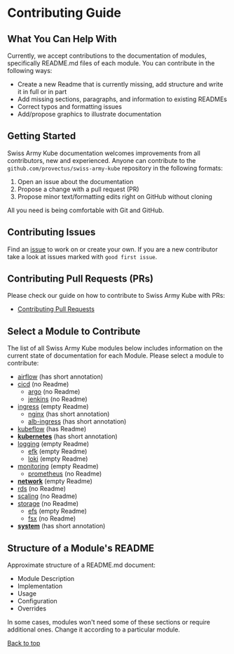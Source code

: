 # Contributing Guide

## What You Can Help With

Currently, we accept contributions to the documentation of modules, specifically README.md files of each module. You can contribute in the following ways:
* Create a new Readme that is currently missing, add structure and write it in full or in part
* Add missing sections, paragraphs, and information to existing READMEs
* Correct typos and formatting issues
* Add/propose graphics to illustrate documentation

## Getting Started

Swiss Army Kube documentation welcomes improvements from all contributors, new and experienced. Anyone can contribute to the `github.com/provectus/swiss-army-kube` repository in the following formats:
1. Open an issue about the documentation
2. Propose a change with a pull request (PR)
3. Propose minor text/formatting edits right on GitHub without cloning

All you need is being comfortable with Git and GitHub.

## Contributing Issues

Find an [issue](https://github.com/provectus/swiss-army-kube/issues) to work on or create your own. If you are a new contributor take a look at issues marked with `good first issue`.

## Contributing Pull Requests (PRs)

Please check our guide on how to contribute to Swiss Army Kube with PRs:
* [Contributing Pull Requests](https://github.com/provectus/swiss-army-kube/blob/master/docs/CONTRIBUTE_PR.md)

## Select a Module to Contribute

The list of all Swiss Army Kube modules below includes information on the current state of documentation for each Module.
Please select a module to contribute:
*  [airflow](https://github.com/provectus/sak-incubator/tree/main/airflow)                          (has short annotation)
*  [cicd](https://github.com/provectus/sak-incubator/tree/main/cicd)                                (no Readme)
    + [argo](https://github.com/provectus/sak-incubator/tree/main/cicd/argo)                        (no Readme)
    + [jenkins](https://github.com/provectus/sak-incubator/tree/main/cicd/jenkins)                  (no Readme)
*  [ingress](https://github.com/provectus/sak-incubator/tree/main/ingress)                          (empty Readme)
    + [nginx](https://github.com/provectus/sak-incubator/tree/main/ingress/nginx)                   (has short annotation)
    + [alb-ingress](https://github.com/provectus/sak-incubator/tree/main/ingress/alb-ingress)       (has short annotation)
*   [kubeflow](https://github.com/provectus/sak-incubator/tree/main/kubeflow)                       (has Readme)
*   **[kubernetes](https://github.com/provectus/sak-incubator/tree/main/kubernetes)**               (has short annotation)
*   [logging](https://github.com/provectus/sak-incubator/tree/main/logging)                         (empty Readme)
    + [efk](https://github.com/provectus/sak-incubator/tree/main/logging/efk)                       (empty Readme)
    + [loki](https://github.com/provectus/sak-incubator/tree/main/logging/loki)                     (empty Readme)
*   [monitoring](https://github.com/provectus/sak-incubator/tree/main/monitoring)                   (empty Readme)
    + [prometheus](https://github.com/provectus/sak-incubator/tree/main/monitoring/prometheus)      (no Readme)
*   **[network](https://github.com/provectus/sak-incubator/tree/main/network)**                     (empty Readme)
*   [rds](https://github.com/provectus/sak-incubator/tree/main/rds)                                 (no Readme)
*   [scaling](https://github.com/provectus/sak-incubator/tree/main/scaling)                         (no Readme)
*   [storage](https://github.com/provectus/sak-incubator/tree/main/storage)                         (no Readme)
    + [efs](https://github.com/provectus/sak-incubator/tree/main/storage/efs)                       (empty Readme)
    + [fsx](https://github.com/provectus/sak-incubator/tree/main/storage/fsx)                       (no Readme)
*  **[system](https://github.com/provectus/sak-incubator/tree/main/system)**                        (has short annotation)

## Structure of a Module's README

Approximate structure of a README.md document:

* Module Description
* Implementation
* Usage
* Configuration
* Overrides

In some cases, modules won't need some of these sections or require additional ones. Change it according to a particular module.

<a href="#top">Back to top</a>
